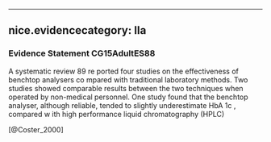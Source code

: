
---
nice.evidencecategory: IIa
---

### Evidence Statement CG15AdultES88
A systematic review 89 re ported four studies on the effectiveness of benchtop analysers co mpared with traditional laboratory methods. Two studies showed comparable results between the two techniques when operated by non-medical personnel. One study found that the benchtop analyser, although reliable, tended to slightly underestimate HbA 1c , compared w ith high performance liquid chromatography (HPLC)

[@Coster_2000]

